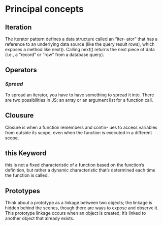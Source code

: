 # Principal concepts

## Iteration

The iterator pattern defines a data structure called an “iter- ator” that has a reference to an underlying data source (like the query result rows), which exposes a method like next(). Calling next() returns the next piece of data (i.e., a “record” or “row” from a database query).

## Operators

### _Spread_

To spread an iterator, you have to have something to spread it into. There are two possibilities in JS: an array or an argument list for a function call.

## Clousure

Closure is when a function remembers and contin- ues to access variables from outside its scope, even when the function is executed in a different scope.

## this Keyword

this is not a fixed characteristic of a function based on the function’s definition, but rather a dynamic characteristic that’s determined each time the function is called.

## Prototypes

Think about a prototype as a linkage between two objects; the linkage is hidden behind the scenes, though there are ways to expose and observe it. This prototype linkage occurs when an object is created; it’s linked to another object that already exists.
